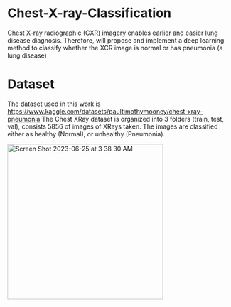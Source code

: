 # Chest-X-ray-Classification
Chest X-ray radiographic (CXR) imagery enables earlier and easier lung disease diagnosis. Therefore, will propose and implement a deep learning method  to classify whether the XCR image is normal or has pneumonia (a lung disease) 

# Dataset
The dataset used in this work is https://www.kaggle.com/datasets/paultimothymooney/chest-xray-pneumonia 
The Chest XRay dataset is organized into 3 folders (train, test, val), consists 5856 of images of XRays taken. The images are classified either as healthy (Normal), or unhealthy (Pneumonia). 

<img width="350" alt="Screen Shot 2023-06-25 at 3 38 30 AM" src="https://github.com/raghaddii/Chest-X-ray-Classification/assets/68879499/bf476c45-3eab-4c81-8db2-9f04fc15881c">
